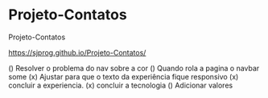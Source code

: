 # Projeto-Contatos


 Projeto-Contatos
 
 https://sjprog.github.io/Projeto-Contatos/

 () Resolver o problema do nav sobre a cor
 () Quando rola a pagina o navbar some
 (x) Ajustar para que o texto da experiência fique responsivo
 (x) concluir a experiencia.
 (x) concluir a tecnologia
 () Adicionar valores
